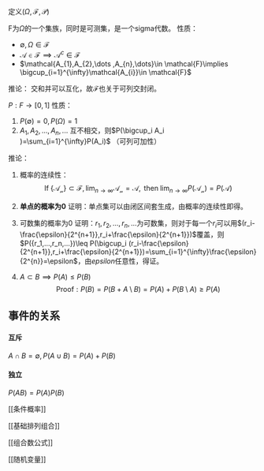 定义$(\Omega, \mathcal{F}, \mathcal{P})$ 

F为$\Omega$的一个集族，同时是可测集，是一个sigma代数。
性质：
- $\emptyset,\Omega \in \mathcal{F}$
- $\mathcal{A}\in \mathcal{F}\implies \mathcal{A}^{c}\in \mathcal{F}$
- $\mathcal{A_{1},A_{2},\dots ,A_{n},\dots}\in \mathcal{F}\implies \bigcup_{i=1}^{\infty}\mathcal{A_{i}}\in \mathcal{F}$

推论：
交和并可以互化，故$\mathcal{F}$也关于可列交封闭。

$P:F \rightarrow [0,1]$
性质：
1. $P(\emptyset)=0,P(\Omega)=1$
2. $A_1,A_2,...,A_n,...$ 互不相交，则$P(\bigcup_i A_i )=\sum_{i=1}^{\infty}P(A_i)$ （可列可加性）

推论：
1. 概率的连续性：
$$\text{If}\;\{ \mathcal{A_{n}} \} \subset \mathcal{F},\lim_{ n \to \infty }\mathcal{A_{n} } = \mathcal{A},\text{ then} \;\lim_{ n \to \infty }P(\mathcal{A_n})=P(\mathcal{A})$$
2. **单点的概率为0**
	证明：单点集可以由闭区间套生成，由概率的连续性即得。
3. 可数集的概率为0
	证明：${r_1,r_2,...,r_n,...}$为可数集，则对于每一个$r_i$可以用$(r_i-\frac{\epsilon}{2^{n+1}},r_i+\frac{\epsilon}{2^{n+1}})$覆盖，则$P({r_1,...,r_n,...})\leq P(\bigcup_i (r_i-\frac{\epsilon}{2^{n+1}},r_i+\frac{\epsilon}{2^{n+1}})=\sum_{i=1}^{\infty}\frac{\epsilon}{2^{n}}=\epsilon$，由$epsilon$任意性，得证。
	
1. $A \subset B\implies P(A)\leq P(B)$$$
		\text{ Proof}:P(B)=P(B+A \setminus B)=P(A)+P(B \setminus A )\geq P(A)
$$


## 事件的关系

#### 互斥

$A \cap B=\emptyset,P(A \cup B )=P(A)+P(B)$

#### 独立

$P(AB)=P(A)P(B)$



[[条件概率]]

[[基础排列组合]]

[[组合数公式]]

[[随机变量]]


